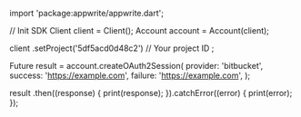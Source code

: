 import 'package:appwrite/appwrite.dart';

// Init SDK
Client client = Client();
Account account = Account(client);

client
    .setProject('5df5acd0d48c2') // Your project ID
;

Future result = account.createOAuth2Session(
    provider: 'bitbucket',
    success: 'https://example.com',
    failure: 'https://example.com',
);

result
  .then((response) {
    print(response);
  }).catchError((error) {
    print(error);
  });